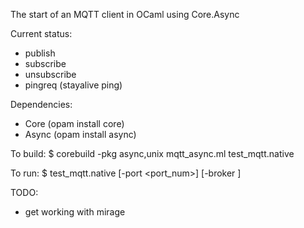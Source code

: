 The start of an MQTT client in OCaml using Core.Async

Current status: 

* publish
* subscribe
* unsubscribe
* pingreq (stayalive ping)

Dependencies:
* Core  (opam install core)
* Async (opam install async)

To build:
$ corebuild -pkg async,unix mqtt_async.ml test_mqtt.native

To run:
$ test_mqtt.native [-port <port_num>] [-broker <broker address>]


TODO:
* get working with mirage

